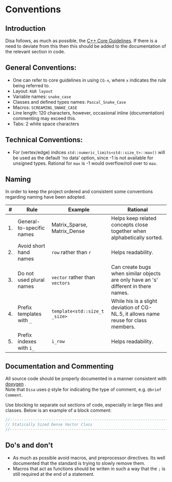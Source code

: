 # Conventions

## Introduction

Disa follows, as much as possible,
the [C++ Core Guidelines](https://isocpp.github.io/CppCoreGuidelines/CppCoreGuidelines).
If there is a need to deviate from this then this should be added to the documentation of the relevant section in
code.

## General Conventions:

- One can refer to core guidelines in using `CG-x`, where `x` indicates the rule being referred to.
- Layout: `K&R layout`
- Variable names: `snake_case`
- Classes and defined types names: `Pascal_Snake_Case`
- Macros: `SCREAMING_SNAKE_CASE`
- Line length: 120 characters, however, occasional inline (documentation) commenting may exceed this.
- Tabs: 2 white space characters

## Technical Conventions:

- For (vertex/edge) indices `std::numeric_limits<std::size_t>::max()` will be used as the default 'no data' option, 
  since -1 is not available for unsigned types. Rational for `max` is -1 would overflow/roll over to `max`.

## Naming

In order to keep the project ordered and consistent some conventions regarding naming have been adopted.

| #   | Rule                      | Example                         | Rational                                                                             | 
|-----|---------------------------|---------------------------------|--------------------------------------------------------------------------------------|
| 1.  | General-to-specific names | Matrix_Sparse, Matrix_Dense     | Helps keep related concepts close together when  alphabetically sorted.              |
| 2.  | Avoid short hand names    | `row` rather than `r`           | Helps readability.                                                                   |
| 3.  | Do not used plural names  | `vector` rather than `vectors`  | Can create bugs when similar objects are only have an 's' different in there names.  |
| 4.  | Prefix templates with `_` | `template<std::size_t _size>`   | While his is a slight deviation of CG-NL.5, it  allows name reuse for class members. |
| 5.  | Prefix indexes with `i_`  | `i_row`                         | Helps readability.                                                                   |

## Documentation and Commenting

All source code should be properly documented in a manner consistent with [doxygen](https://github.com/doxygen/doxygen)
.  
Note that `Disa` uses `@` style for indicating the type of comment, e.g. `@brief Comment`. 

Use blocking to separate out sections of code, especially in large files and classes. Below is an example of a block
comment:

```cpp
//---------------------------------------------------------------------------------------------------------------------
// Statically Sized Dense Vector Class
//----------------------------------------------------------------------------------------------------------------------
```

## Do's and don't

- As much as possible avoid macros, and preprocessor directives. Its well documented that the standard is trying to
  slowly remove them.
- Macros that act as functions should be writen in such a way that the `;` is still required at the end of a statement.
